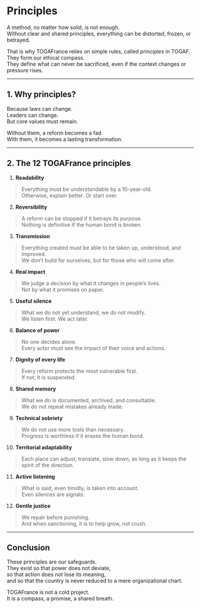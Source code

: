 # Principles

A method, no matter how solid, is not enough.  
Without clear and shared principles, everything can be distorted, frozen, or betrayed.

That is why TOGAFrance relies on simple rules, called *principles* in TOGAF.  
They form our ethical compass.  
They define what can never be sacrificed, even if the context changes or pressure rises.

---

## 1. Why principles?

Because laws can change.  
Leaders can change.  
But core values must remain.

Without them, a reform becomes a fad.  
With them, it becomes a lasting transformation.

---

## 2. The 12 TOGAFrance principles

1. **Readability**  
> Everything must be understandable by a 10-year-old.  
> Otherwise, explain better. Or start over.

2. **Reversibility**  
> A reform can be stopped if it betrays its purpose.  
> Nothing is definitive if the human bond is broken.

3. **Transmission**  
> Everything created must be able to be taken up, understood, and improved.  
> We don’t build for ourselves, but for those who will come after.

4. **Real impact**  
> We judge a decision by what it changes in people’s lives.  
> Not by what it promises on paper.

5. **Useful silence**  
> What we do not yet understand, we do not modify.  
> We listen first. We act later.

6. **Balance of power**  
> No one decides alone.  
> Every actor must see the impact of their voice and actions.

7. **Dignity of every life**  
> Every reform protects the most vulnerable first.  
> If not, it is suspended.

8. **Shared memory**  
> What we do is documented, archived, and consultable.  
> We do not repeat mistakes already made.

9. **Technical sobriety**  
> We do not use more tools than necessary.  
> Progress is worthless if it erases the human bond.

10. **Territorial adaptability**  
> Each place can adjust, translate, slow down, as long as it keeps the spirit of the direction.

11. **Active listening**  
> What is said, even timidly, is taken into account.  
> Even silences are signals.

12. **Gentle justice**  
> We repair before punishing.  
> And when sanctioning, it is to help grow, not crush.

---

## Conclusion

These principles are our safeguards.  
They exist so that power does not deviate,  
so that action does not lose its meaning,  
and so that the country is never reduced to a mere organizational chart.

TOGAFrance is not a cold project.  
It is a compass, a promise, a shared breath.
